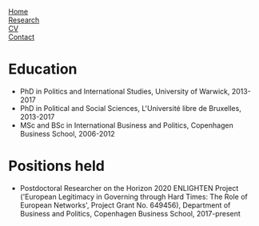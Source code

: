 [Home](https://basselhak.github.io/)  
[Research](https://basselhak.github.io/research)  
[CV](https://basselhak.github.io/cv)  
[Contact](https://basselhak.github.io/contact)  

# Education

- PhD in Politics and International Studies, University of Warwick, 2013-2017
- PhD in Political and Social Sciences, L'Université libre de Bruxelles, 2013-2017
- MSc and BSc in International Business and Politics, Copenhagen Business School, 2006-2012

# Positions held

- Postdoctoral Researcher on the Horizon 2020 ENLIGHTEN Project ('European Legitimacy in Governing through Hard Times: The Role of European Networks', Project Grant No. 649456), Department of Business and Politics, Copenhagen Business School, 2017-present

